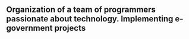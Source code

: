 ## Organization of a team of programmers passionate about technology. Implementing e-government projects
